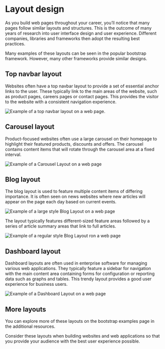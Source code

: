 # Layout design

As you build web pages throughout your career, you’ll notice that many pages follow similar layouts and structures. This is the outcome of many years of research into user interface design and user experience. Different companies, libraries and frameworks then adopt the resulting best practices.

Many examples of these layouts can be seen in the popular bootstrap framework. However, many other frameworks provide similar designs.

## Top navbar layout

Websites often have a top navbar layout to provide a set of essential anchor links to the user. These typically link to the main areas of the website, such as product pages, careers pages or contact pages. This provides the visitor to the website with a consistent navigation experience.

![Example of a top navbar layout on a web page.](https://d3c33hcgiwev3.cloudfront.net/imageAssetProxy.v1/z353zzUVSau-d881FemrUQ_c03ecdb5af2c4792907fe84b57e9c4f1_Top-navbar-layout.png?expiry=1751155200000&hmac=VVkLwfwNCeA61Iuu4dJEzIUMv4WM_n_CO-7qAqUhysU)

## Carousel layout

Product-focused websites often use a large carousel on their homepage to highlight their featured products, discounts and offers. The carousel contains content items that will rotate through the carousel area at a fixed interval.

![Example of a Carousel Layout on a web page](https://d3c33hcgiwev3.cloudfront.net/imageAssetProxy.v1/4e0VUCp0QjqtFVAqdBI6Hg_33967c165e23411eb733ca506ec5e5f1_carousel-layout.png?expiry=1751155200000&hmac=THRHB_etO54pqB91i5GO_hZABYY39h01F7HCEE99_hg)

## Blog layout

The blog layout is used to feature multiple content items of differing importance. It is often seen on news websites where new articles will appear on the page each day based on current events.

![Example of a large style Blog Layout on a web page](https://d3c33hcgiwev3.cloudfront.net/imageAssetProxy.v1/jOJzlhIjSX2ic5YSI6l9ng_9f85af9c36ea4f288b79a8552d6b47f1_blog-layout.png?expiry=1751155200000&hmac=EbpSxJ5cypZo0YTD4uaJzRqjznUgLudmNhTeZM34UoE)

The layout typically features different-sized feature areas followed by a series of article summary areas that link to full articles.

![Example of a regular style Blog Layout ron a web page](https://d3c33hcgiwev3.cloudfront.net/imageAssetProxy.v1/aXwhgNEDQJK8IYDRAxCSaw_3605b734252d4e1894bed3c347b345f1_blog-layout-2.png?expiry=1751155200000&hmac=lqafPSRsdrjZSbet-ev8iVi-2AVnd5uKbkbiECyZWq4)

## Dashboard layout

Dashboard layouts are often used in enterprise software for managing various web applications. They typically feature a sidebar for navigation with the main content area containing forms for configuration or reporting data such as graphs and tables. This trendy layout provides a good user experience for business users.

![Example of a Dashboard Layout on a web page](https://d3c33hcgiwev3.cloudfront.net/imageAssetProxy.v1/IKUpNuy7R7OlKTbsu9ezwQ_2387df0a4cec49d7a01780dfb4dd2ef1_dashboard-layout.png?expiry=1751155200000&hmac=xZRpC9wIRiD8d8tj658Ng-b8gjoVdhXeH4rBqS160dw)

## More layouts

You can explore more of these layouts on the bootstrap examples page in the additional resources.

Consider these layouts when building websites and web applications so that you provide your audience with the best user experience possible.
